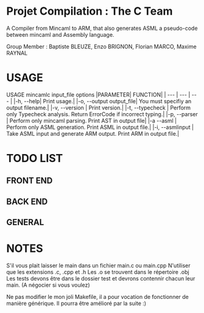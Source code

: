 # Projet Compilation : The C Team

A Compiler from Mincaml to ARM, that also generates ASML a pseudo-code between mincaml and Assembly language. 

Group Member : Baptiste BLEUZE, Enzo BRIGNON, Florian MARCO, Maxime RAYNAL

USAGE
=====

USAGE mincamlc input_file options
|PARAMETER| FUNCTION|
| --- | --- | --- |
|-h, --help|                Print usage.|
|-o, --output output_file|  You must specifiy an output filename.|
|-v, --version           | Print version.|
|-t, --typecheck        |  Perform only Typecheck analysis. Return ErrorCode if incorrect typing.| 
|-p, --parser           |  Perform only mincaml parsing. Print AST in output file|
|-a --asml               |  Perform only ASML generation. Print ASML in output file.|
|-i, --asmlinput         | Take ASML input and generate ARM output. Print ARM in output file.|
 
 TODO LIST
 =====

FRONT END 
------

BACK END 
------

GENERAL
------

NOTES
=====

S'il vous plait laisser le main dans un fichier main.c ou main.cpp
N'utiliser que les extensions .c, .cpp et .h
Les .o se trouvent dans le répertoire .obj
Les tests devons être dans le dossier test et devrons contennir chacun leur
main. (A négocier si vous voulez)

Ne pas modifier le mon joli Makefile, il a pour vocation de fonctionner de
manière générique. Il pourra être amélioré par la suite :)
